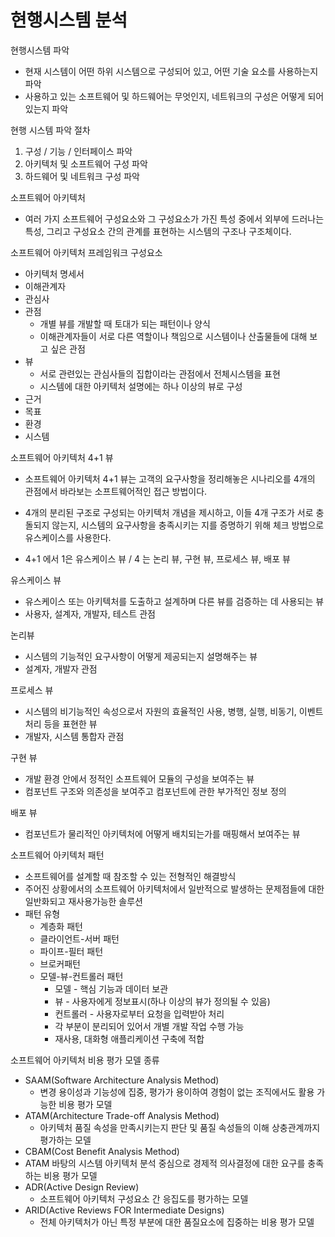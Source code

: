 # 현행시스템 분석

현행시스템 파악

- 현재 시스템이 어떤 하위 시스템으로 구성되어 있고, 어떤 기술 요소를 사용하는지 파악
- 사용하고 있는 소프트웨어 및 하드웨어는 무엇인지, 네트워크의 구성은 어떻게 되어있는지 파악



현행 시스템 파악 절차

1. 구성 / 기능 / 인터페이스 파악
2. 아키텍처 및 소프트웨어 구성 파악
3. 하드웨어 및 네트워크 구성 파악



소프트웨어 아키텍처

- 여러 가지 소프트웨어 구성요소와 그 구성요소가 가진 특성 중에서 외부에 드러나는 특성, 그리고 구성요소 간의 관계를 표현하는 시스템의 구조나 구조체이다.

소프트웨어 아키텍처 프레임워크 구성요소

- 아키텍처 명세서
- 이해관계자
- 관심사
- 관점
  - 개별 뷰를 개발할 때 토대가 되는 패턴이나 양식
  - 이해관계자들이 서로 다른 역할이나 책임으로 시스템이나 산출물들에 대해 보고 싶은 관점
- 뷰
  - 서로 관련있는 관심사들의 집합이라는 관점에서 전체시스템을 표현
  - 시스템에 대한 아키텍처 설명에는 하나 이상의 뷰로 구성
- 근거
- 목표
- 환경
- 시스템

소프트웨어 아키텍처 4+1 뷰

- 소프트웨어 아키텍처 4+1 뷰는 고객의 요구사항을 정리해놓은 시나리오를 4개의 관점에서 바라보는 소프트웨어적인 접근 방법이다.
- 4개의 분리된 구조로 구성되는 아키텍처 개념을 제시하고, 이들 4개 구조가 서로 충돌되지 않는지, 시스템의 요구사항을 충족시키는 지를 증명하기 위해 체크 방법으로 유스케이스를 사용한다.

- 4+1 에서 1은 유스케이스 뷰 / 4 는 논리 뷰, 구현 뷰, 프로세스 뷰, 배포 뷰

유스케이스 뷰

- 유스케이스 또는 아키텍처를 도출하고 설계하며 다른 뷰를 검증하는 데 사용되는 뷰
- 사용자, 설계자, 개발자, 테스트 관점

논리뷰

- 시스템의 기능적인 요구사항이 어떻게 제공되는지 설명해주는 뷰
- 설계자, 개발자 관점

프로세스 뷰

- 시스템의 비기능적인 속성으로서 자원의 효율적인 사용, 병행, 실행, 비동기, 이벤트 처리 등을 표현한 뷰
- 개발자, 시스템 통합자 관점

구현 뷰

- 개발 환경 안에서 정적인 소프트웨어 모듈의 구성을 보여주는 뷰
- 컴포넌트 구조와 의존성을 보여주고 컴포넌트에 관한 부가적인 정보 정의

배포 뷰

- 컴포넌트가 물리적인 아키텍처에 어떻게 배치되는가를 매핑해서 보여주는 뷰



소프트웨어 아키텍처 패턴

- 소프트웨어를 설계할 때 참조할 수 있는 전형적인 해결방식
- 주어진 상황에서의 소프트웨어 아키텍처에서 일반적으로 발생하는 문제점들에 대한 일반화되고 재사용가능한 솔루션
- 패턴 유형
  - 계층화 패턴
  - 클라이언트-서버 패턴
  - 파이프-필터 패턴
  - 브로커패턴
  - 모델-뷰-컨트롤러 패턴
    - 모델 - 핵심 기능과 데이터 보관
    - 뷰 - 사용자에게 정보표시(하나 이상의 뷰가 정의될 수 있음)
    - 컨트롤러 - 사용자로부터 요청을 입력받아 처리
    - 각 부분이 분리되어 있어서 개별 개발 작업 수행 가능
    - 재사용, 대화형 애플리케이션 구축에 적합

소프트웨어 아키텍처 비용 평가 모델 종류

- SAAM(Software Architecture Analysis Method)
  - 변경 용이성과 기능성에 집중, 평가가 용이하여 경험이 없는 조직에서도 활용 가능한 비용 평가 모델
- ATAM(Architecture Trade-off Analysis Method)
  - 아키텍처 품질 속성을 만족시키는지 판단 및 품질 속성들의 이해 상충관계까지 평가하는 모델
-  CBAM(Cost Benefit Analysis Method)
  - ATAM 바탕의 시스템 아키텍처 분석 중심으로 경제적 의사결정에 대한 요구를 충족하는 비용 평가 모델
- ADR(Active Design Review)
  - 소프트웨어 아키텍처 구성요소 간 응집도를 평가하는 모델
- ARID(Active Reviews FOR Intermediate Designs)
  - 전체 아키텍처가 아닌 특정 부분에 대한 품질요소에 집중하는 비용 평가 모델

